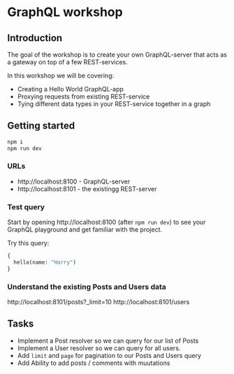 # GraphQL workshop

## Introduction

The goal of the workshop is to create your own GraphQL-server that acts as a gateway on top of a few REST-services.

In this workshop we will be covering:

- Creating a Hello World GraphQL-app
- Proxying requests from existing REST-service
- Tying different data types in your REST-service together in a graph


## Getting started

```sh
npm i
npm run dev
```

### URLs

- http://localhost:8100 - GraphQL-server
- http://localhost:8101 - the existingg REST-server

### Test query

Start by opening http://localhost:8100 (after `npm run dev`) to see your GraphQL playground and get familiar with the project.

Try this query:

```graphql
{
  hello(name: "Harry")
}
```

### Understand the existing Posts and Users data

http://localhost:8101/posts?_limit=10
http://localhost:8101/users

## Tasks

- Implement a Post resolver so we can query for our list of Posts
- Implement a User resolver so we can query for all users.
- Add `limit` and `page` for pagination to our Posts and Users query
- Add Ability to add posts / comments with muutations
